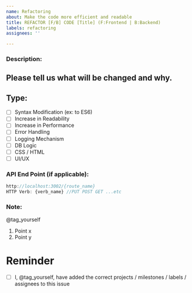 ```yaml
---
name: Refactoring
about: Make the code more efficient and readable
title: REFACTOR [F/B] CODE [Title] (F:Frontend | B:Backend)
labels: refactoring
assignees: ''

---
```


### Description:
Please tell us what will be changed and why.
---
## Type:
- [ ] Syntax Modification (ex: to ES6)
- [ ] Increase in Readability
- [ ] Increase in Performance
- [ ] Error Handling
- [ ] Logging Mechanism
- [ ] DB Logic
- [ ] CSS / HTML
- [ ] UI/UX

### API End Point (if applicable):
```javascript
http://localhost:3002/{route_name}
HTTP Verb: {verb_name} //PUT POST GET ...etc
```
### Note:
@tag_yourself
1. Point x
2. Point y

# Reminder

- [ ] I, @tag_yourself, have added the correct projects / milestones / labels / assignees to this issue
